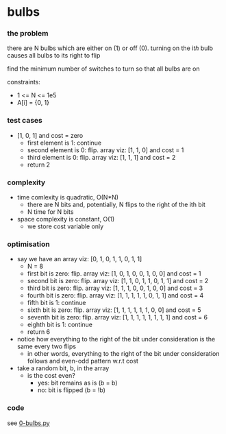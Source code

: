 # bulbs

### the problem
there are N bulbs which are either on (1) or off (0). turning on the i*th* bulb causes all bulbs to its right to flip

find the minimum number of switches to turn so that all bulbs are on

constraints:
* 1 <= N <= 1e5
* A[i] = {0, 1}

### test cases
* [1, 0, 1] and cost = zero
    * first element is 1: continue
    * second element is 0: flip. array viz: [1, 1, 0] and cost = 1
    * third element is 0: flip. array viz: [1, 1, 1] and cost = 2
    * return 2

### complexity
* time comlexity is quadratic, O(N*N)
    * there are N bits and, potentially, N flips to the right of the ith bit
    * N time for N bits
* space complexity is constant, O(1)
    * we store cost variable only

### optimisation
* say we have an array viz: [0, 1, 0, 1, 1, 0, 1, 1]
    * N = 8
    * first bit is zero: flip. array viz: [1, 0, 1, 0, 0, 1, 0, 0] and cost = 1
    * second bit is zero: flip. array viz: [1, 1, 0, 1, 1, 0, 1, 1] and cost = 2
    * third bit is zero: flip. array viz: [1, 1, 1, 0, 0, 1, 0, 0] and cost = 3
    * fourth bit is zero: flip. array viz: [1, 1, 1, 1, 1, 0, 1, 1] and cost = 4
    * fifth bit is 1: continue
    * sixth bit is zero: flip. array viz: [1, 1, 1, 1, 1, 1, 0, 0] and cost = 5
    * seventh bit is zero: flip. array viz: [1, 1, 1, 1, 1, 1, 1, 1] and cost = 6
    * eighth bit is 1: continue
    * return  6
* notice how everything to the right of the bit under consideration is the same every two flips
    * in other words, everything to the right of the bit under consideration follows and even-odd pattern w.r.t cost
* take a random bit, b, in the array
    * is the cost even?
        * yes: bit remains as is (b = b)
        * no: bit is flipped (b = !b)

### code
see [0-bulbs.py][def]

[def]: ./0-bulbs.py